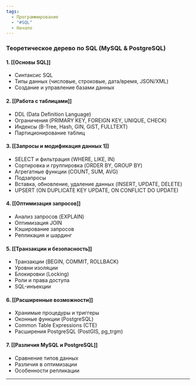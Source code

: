 ```yaml
---
tags:
  - Программирование
  - "#SQL"
  - Начало
---
```

### **Теоретическое дерево по SQL (MySQL & PostgreSQL)**  

#### **1. [[Основы SQL]]**  
- Синтаксис SQL  
- Типы данных (числовые, строковые, дата/время, JSON/XML)  
- Создание и управление базами данных  

#### **2. [[Работа с таблицами]]**  
- DDL (Data Definition Language)  
- Ограничения (PRIMARY KEY, FOREIGN KEY, UNIQUE, CHECK)  
- Индексы (B-Tree, Hash, GIN, GiST, FULLTEXT)  
- Партиционирование таблиц  

#### **3. [[Запросы и модификация данных 1]]**  
- SELECT и фильтрация (WHERE, LIKE, IN)  
- Сортировка и группировка (ORDER BY, GROUP BY)  
- Агрегатные функции (COUNT, SUM, AVG)  
- Подзапросы  
- Вставка, обновление, удаление данных (INSERT, UPDATE, DELETE)  
- UPSERT (ON DUPLICATE KEY UPDATE, ON CONFLICT DO UPDATE)  

#### **4. [[Оптимизация запросов]]**  
- Анализ запросов (EXPLAIN)  
- Оптимизация JOIN  
- Кэширование запросов  
- Репликация и шардинг  

#### **5. [[Транзакции и безопасность]]**  
- Транзакции (BEGIN, COMMIT, ROLLBACK)  
- Уровни изоляции  
- Блокировки (Locking)  
- Роли и права доступа  
- SQL-инъекции  

#### **6. [[Расширенные возможности]]**  
- Хранимые процедуры и триггеры  
- Оконные функции (PostgreSQL)  
- Common Table Expressions (CTE)  
- Расширения PostgreSQL (PostGIS, pg_trgm)  

#### **7. [[Различия MySQL и PostgreSQL]]**  
- Сравнение типов данных  
- Различия в оптимизации  
- Особенности репликации  

---
